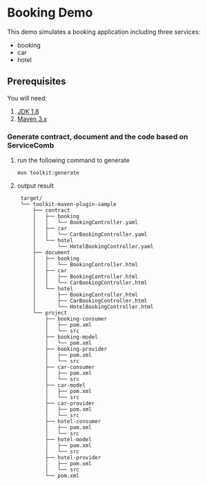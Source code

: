# Booking Demo
This demo simulates a booking application including three services:
* booking
* car
* hotel

## Prerequisites
You will need:
1. [JDK 1.8][jdk]
2. [Maven 3.x][maven]

[jdk]: http://www.oracle.com/technetwork/java/javase/downloads/jdk8-downloads-2133151.html
[maven]: https://maven.apache.org/install.html

### Generate contract, document and the code based on ServiceComb
1. run the following command to generate
   ```
   mvn toolkit:generate
   ```
2. output result
   ```
    target/
    └── toolkit-maven-plugin-sample
        ├── contract
        │   ├── booking
        │   │   └── BookingController.yaml
        │   ├── car
        │   │   └── CarBookingController.yaml
        │   └── hotel
        │       └── HotelBookingController.yaml
        ├── document
        │   ├── booking
        │   │   └── BookingController.html
        │   ├── car
        │   │   ├── BookingController.html
        │   │   └── CarBookingController.html
        │   └── hotel
        │       ├── BookingController.html
        │       ├── CarBookingController.html
        │       └── HotelBookingController.html
        └── project
            ├── booking-consumer
            │   ├── pom.xml
            │   └── src
            ├── booking-model
            │   └── pom.xml
            ├── booking-provider
            │   ├── pom.xml
            │   └── src
            ├── car-consumer
            │   ├── pom.xml
            │   └── src
            ├── car-model
            │   ├── pom.xml
            │   └── src
            ├── car-provider
            │   ├── pom.xml
            │   └── src
            ├── hotel-consumer
            │   ├── pom.xml
            │   └── src
            ├── hotel-model
            │   ├── pom.xml
            │   └── src
            ├── hotel-provider
            │   ├── pom.xml
            │   └── src
            └── pom.xml

                
    ```